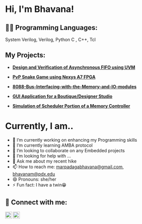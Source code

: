 <h1>Hi, I'm Bhavana! <br/> </h1> 

<h2>👨‍💻 Programming Languages: </h2> System Verilog, Verilog, Python C , C++, Tcl

<h2>My Projects:</h2>

- <b>[Design and Verification of Asynchronous FIFO using UVM](https://github.com/Deepak-1159/team_11_Async_FIFO)</b>

- <b>[PvP Snake Game using Nexys A7 FPGA](https://github.com/Bhavanareddy15/PvP-Snake-Game-using-Nexys-A7-FPGA)</b>

- <b>[8088-Bus-Interfacing-with-the-Memory-and-IO-modules](https://github.com/Bhavanareddy15/8088-Bus-Interfacing-with-the-Memory-and-IO-modules/blob/main/README.md)</b>

- <b>[GUI Application for a Boutique/Designer Studio](https://github.com/Bhavanareddy15/GUI-Based-Application)</b>

- <b>[Simulation of Scheduler Portion of a Memory Controller](https://github.com/Bhavanareddy15/Bhavanareddy15-DDR5-Memory-Scheduling-Algorithm)</b>



<h1>Currently, I am.. <br/></h1>

- 🔭 I’m currently working on enhancing my Programming skills
- 🌱 I’m currently learning AMBA protocol
- 👯 I’m looking to collaborate on any Embedded projects
- 🤔 I’m looking for help with ...
- 💬 Ask me about my recent hike
- 📫 How to reach me: marpadagabhavana@gmail.com, bhavanam@pdx.edu
- 😄 Pronouns: she/her
- ⚡ Fun fact: I have a twin😁 


<h2> 🤳 Connect with me:</h2>

[<img align="left" alt="JoshMadakor | LinkedIn" width="22px" src="https://cdn.jsdelivr.net/npm/simple-icons@v3/icons/linkedin.svg" />][linkedin]
[<img align="left" alt="JoshMadakor | Instagram" width="22px" src="https://cdn.jsdelivr.net/npm/simple-icons@v3/icons/instagram.svg" />][instagram]


[instagram]: https://www.instagram.com/bhvnxmrpdg/
[linkedin]: https://www.linkedin.com/in/bhavana-marpadaga/

